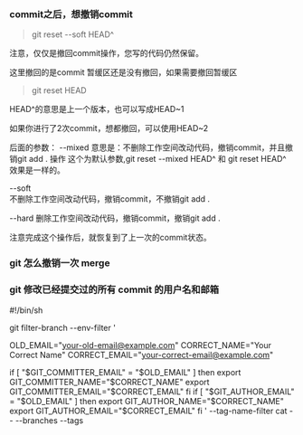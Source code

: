 ### commit之后，想撤销commit
> git reset --soft HEAD^

注意，仅仅是撤回commit操作，您写的代码仍然保留。

这里撤回的是commit 暂缓区还是没有撤回，如果需要撤回暂缓区
> git reset HEAD

HEAD^的意思是上一个版本，也可以写成HEAD~1

如果你进行了2次commit，想都撤回，可以使用HEAD~2

后面的参数：
--mixed 
意思是：不删除工作空间改动代码，撤销commit，并且撤销git add . 操作
这个为默认参数,git reset --mixed HEAD^ 和 git reset HEAD^ 效果是一样的。

--soft  
不删除工作空间改动代码，撤销commit，不撤销git add . 

--hard
删除工作空间改动代码，撤销commit，撤销git add . 

注意完成这个操作后，就恢复到了上一次的commit状态。


### git 怎么撤销一次 merge


### git 修改已经提交过的所有 commit 的用户名和邮箱
#!/bin/sh

git filter-branch --env-filter '

OLD_EMAIL="your-old-email@example.com"
CORRECT_NAME="Your Correct Name"
CORRECT_EMAIL="your-correct-email@example.com"

if [ "$GIT_COMMITTER_EMAIL" = "$OLD_EMAIL" ]
then
    export GIT_COMMITTER_NAME="$CORRECT_NAME"
    export GIT_COMMITTER_EMAIL="$CORRECT_EMAIL"
fi
if [ "$GIT_AUTHOR_EMAIL" = "$OLD_EMAIL" ]
then
    export GIT_AUTHOR_NAME="$CORRECT_NAME"
    export GIT_AUTHOR_EMAIL="$CORRECT_EMAIL"
fi
' --tag-name-filter cat -- --branches --tags
